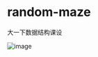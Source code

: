 # random-maze
大一下数据结构课设

![image](https://user-images.githubusercontent.com/90013748/202062408-0f3b496b-05dd-449a-9947-ffb3b313150b.png)
